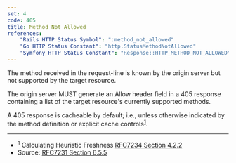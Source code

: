 ```yaml
---
set: 4
code: 405
title: Method Not Allowed
references:
    "Rails HTTP Status Symbol": ":method_not_allowed"
    "Go HTTP Status Constant": "http.StatusMethodNotAllowed"
    "Symfony HTTP Status Constant": "Response::HTTP_METHOD_NOT_ALLOWED"
---
```


The method received in the request-line is known by the origin server but not supported by the target resource.

The origin server MUST generate an Allow header field in a 405 response containing a list of the target resource's currently supported methods.

A 405 response is cacheable by default; i.e., unless otherwise indicated by the method definition or explicit cache controls<sup>[1](#ref-1)</sup>.

---

* <span id="ref-1"><sup>1</sup> Calculating Heuristic Freshness
[RFC7234 Section 4.2.2][2]</span>
* Source: [RFC7231 Section 6.5.5][1]

[1]: <http://tools.ietf.org/html/rfc7231#section-6.5.5>
[2]: <http://tools.ietf.org/html/rfc7234#section-4.2.2>

